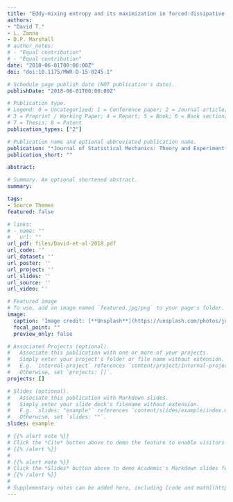 ```yaml
---
title: "Eddy-mixing entropy and its maximization in forced-dissipative geostrophic turbulence"
authors:
- "David T." 
- L. Zanna 
- D.P. Marshall
# author_notes:
# - "Equal contribution"
# - "Equal contribution"
date: "2018-06-01T00:00:00Z"
doi: "doi:10.1175/MWR-D-15-0245.1"

# Schedule page publish date (NOT publication's date).
publishDate: "2018-06-01T00:00:00Z"

# Publication type.
# Legend: 0 = Uncategorized; 1 = Conference paper; 2 = Journal article;
# 3 = Preprint / Working Paper; 4 = Report; 5 = Book; 6 = Book section;
# 7 = Thesis; 8 = Patent
publication_types: ["2"]

# Publication name and optional abbreviated publication name.
publication: "*Journal of Statistical Mechanics: Theory and Experiment*, 2018(7), p.073206"
publication_short: ""

abstract: 

# Summary. An optional shortened abstract.
summary: 

tags:
- Source Themes
featured: false

# links:
# - name: ""
#   url: ""
url_pdf: files/David-et-al-2018.pdf
url_code: ''
url_dataset: ''
url_poster: ''
url_project: ''
url_slides: ''
url_source: ''
url_video: ''

# Featured image
# To use, add an image named `featured.jpg/png` to your page's folder. 
image:
  caption: 'Image credit: [**Unsplash**](https://unsplash.com/photos/jdD8gXaTZsc)'
  focal_point: ""
  preview_only: false

# Associated Projects (optional).
#   Associate this publication with one or more of your projects.
#   Simply enter your project's folder or file name without extension.
#   E.g. `internal-project` references `content/project/internal-project/index.md`.
#   Otherwise, set `projects: []`.
projects: []

# Slides (optional).
#   Associate this publication with Markdown slides.
#   Simply enter your slide deck's filename without extension.
#   E.g. `slides: "example"` references `content/slides/example/index.md`.
#   Otherwise, set `slides: ""`.
slides: example

# {{% alert note %}}
# Click the *Cite* button above to demo the feature to enable visitors to import publication metadata into their reference management software.
# {{% /alert %}}
# 
# {{% alert note %}}
# Click the *Slides* button above to demo Academic's Markdown slides feature.
# {{% /alert %}}
# 
# Supplementary notes can be added here, including [code and math](https://sourcethemes.com/academic/docs/writing-markdown-latex/).
---
```

